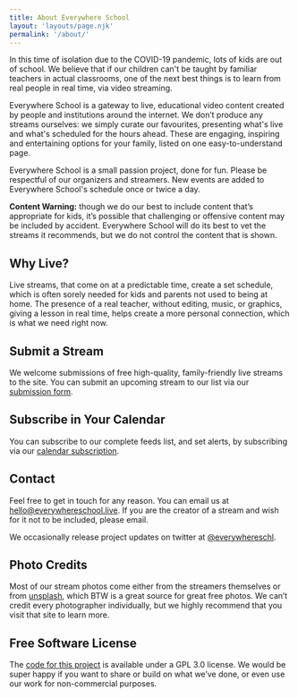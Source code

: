 ```yaml
---
title: About Everywhere School
layout: 'layouts/page.njk'
permalink: '/about/'
---
```

In this time of isolation due to the COVID-19 pandemic, lots of kids are out of school. We believe that if our children can't be taught by familiar teachers in actual classrooms, one of the next best things is to learn from real people in real time, via video streaming.

Everywhere School is a gateway to live, educational video content created by people and institutions around the internet. We don’t produce any streams ourselves: we simply curate our favourites, presenting what's live and what's scheduled for the hours ahead. These are engaging, inspiring and entertaining options for your family, listed on one easy-to-understand page.

Everywhere School is a small passion project, done for fun. Please be respectful of our organizers and streamers. New events are added to Everywhere School's schedule once or twice a day. 

**Content Warning:** though we do our best to include content that’s appropriate for kids, it’s possible that challenging or offensive content may be included by accident. Everywhere School will do its best to vet the streams it recommends, but we do not control the content that is shown. 

## Why Live?

Live streams, that come on at a predictable time, create a set schedule, which is often sorely needed for kids and parents not used to being at home. The presence of a real teacher, without editing, music, or graphics, giving a lesson in real time, helps create a more personal connection, which is what we need right now.

## Submit a Stream

We welcome submissions of free high-quality, family-friendly live streams to the site. You can submit an upcoming stream to our list via our [submission form](https://airtable.com/shrFfyYXe9mhnzwPQ).

## Subscribe in Your Calendar
You can subscribe to our complete feeds list, and set alerts, by subscribing via our [calendar subscription](https://airtable.com/shrjpZPDb05f2VDQT/iCal?timeZone=America%2FToronto&userLocale=en).

## Contact

Feel free to get in touch for any reason. You can email us at [hello@everywhereschool.live](mailto:hello@everywhereschool.live). If you are the creator of a stream and wish for it not to be included, please email.

We occasionally release project updates on twitter at [@everywhereschl](https://twitter.com/everywhereschl/).

## Photo Credits

Most of our stream photos come either from the streamers themselves or from [unsplash](https://unsplash.com), which BTW is a great source for great free photos. We can’t credit every photographer individually, but we highly recommend that you visit that site to learn more.

## Free Software License

The [code for this project](https://github.com/everywhereschool/everywhereschool/) is available under a GPL 3.0 license. We would be super happy if you want to share or build on what we’ve done, or even use our work for non-commercial purposes.